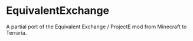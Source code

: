 # EquivalentExchange
A partial port of the Equivalent Exchange / ProjectE mod from Minecraft to Terraria.

